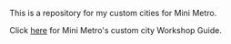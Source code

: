This is a repository for my custom cities for Mini Metro.

Click [here](https://steamcommunity.com/sharedfiles/filedetails/?id=2295902845) for Mini Metro's custom city Workshop Guide.